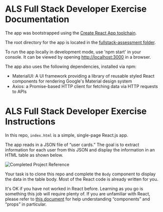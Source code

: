 # ALS Full Stack Developer Exercise Documentation

The app was bootstrapped using the [Create React App toolchain](https://github.com/facebook/create-react-app). 

The root directory for the app is located in the [fullstack-assessment folder](./fullstack-assessment).

To run the app locally in development mode, use 'npm start' in your console. It can be viewed by opening [http://localhost:3000](http://localhost:3000) in a browser. 

The app also uses the following dependencies, installed via npm: 
    
 - MaterialUI: A UI framework providing a library of reusable styled React components for rendering Google's Material design system
 - Axios: a Promise-based HTTP client for fetching data via HTTP requests to APIs



# ALS Full Stack Developer Exercise Instructions

In this repo, `index.html` is a simple, single-page React.js app.

The app reads in a JSON file of “user cards.” The goal is to extract information for each user from this JSON and display the information in an HTML table as shown below.

![Completed Project Reference][screenshot]

Your task is to clone this repo and complete the `Body` component to display the data in the table body. Most of the React code is already written for you.

It's OK if you have not worked in React before. Learning as you go is something this job will require plenty of. If you are unfamiliar with React, please refer to [this document][react components and props]  for help understanding “components” and “props” in particular. 

[screenshot]: ./docs/reference.png "Completed Project Reference"
[react components and props]: https://reactjs.org/docs/components-and-props.html

